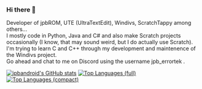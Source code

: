 ### Hi there 👋

<!--
**jpbandroid/jpbandroid** is a ✨ _special_ ✨ repository because its `README.md` (this file) appears on your GitHub profile.
-->

Developer of jpbROM, UTE (UltraTextEdit), Windivs, ScratchTappy among others... <br>
I mostly code in Python, Java and C# and also make Scratch projects occasionally (I know, that may sound weird, but I do actually use Scratch). I'm trying to learn C and C++ through my development and maintenence of the Windivs project. <br>
Go ahead and chat to me on Discord using the username jpb_errortek . 

[![jpbandroid's GitHub stats](https://github-readme-stats.vercel.app/api?username=jpbandroid)](https://github.com/jpbandroid/jpbandroid/)
[![Top Languages (full)](https://github-readme-stats.vercel.app/api/top-langs/?username=jpbandroid)](https://github.com/jpbandroid/jpbandroid/)
[![Top Languages (compact)](https://github-readme-stats.vercel.app/api/top-langs/?username=jpbandroid&layout=compact)](https://github.com/jpbandroid/jpbandroid/)

